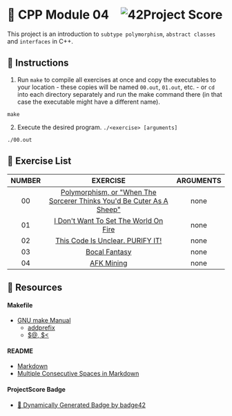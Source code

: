 # :large_orange_diamond: CPP Module 04 &ensp; ![42Project Score](https://badge42.herokuapp.com/api/project/floogman/CPP%20Module%2004)

This project is an introduction to `subtype polymorphism`, `abstract classes` and `interfaces` in C++.

## :small_orange_diamond: Instructions

1. Run `make` to compile all exercises at once and copy the executables to your location - these copies will be named `00.out`, `01.out`, etc. - or `cd` into each directory separately and run the make command there (in that case the executable might have a different name).
```
make
```

2. Execute the desired program.
`./<exercise> [arguments]`
```
./00.out
```

## :small_orange_diamond: Exercise List
NUMBER | EXERCISE | ARGUMENTS
:-----:|:--------:|:--------:
00 | [Polymorphism, or "When The Sorcerer Thinks You'd Be Cuter As A Sheep"](./ex00) | none
01 | [I Don't Want To Set The World On Fire](./ex01) | none
02 | [This Code Is Unclear. PURIFY IT!](./ex02) | none
03 | [Bocal Fantasy](./ex03) | none
04 | [AFK Mining](./ex04) | none

## :small_orange_diamond: Resources
#### Makefile
- [GNU make Manual](https://www.gnu.org/software/make/manual/make.html)
    - [addprefix](https://www.gnu.org/software/make/manual/make.html#File-Name-Functions)
    - [$@, $<](https://www.gnu.org/software/make/manual/html_node/Automatic-Variables.html#Automatic-Variables)
#### README
- [Markdown](https://docs.github.com/en/github/writing-on-github/getting-started-with-writing-and-formatting-on-github/basic-writing-and-formatting-syntax)
- [Multiple Consecutive Spaces in Markdown](https://steemit.com/markdown/@jamesanto/how-to-add-multiple-spaces-between-texts-in-markdown)
#### ProjectScore Badge
- [🚀 Dynamically Generated Badge by badge42](https://github.com/JaeSeoKim/badge42)
